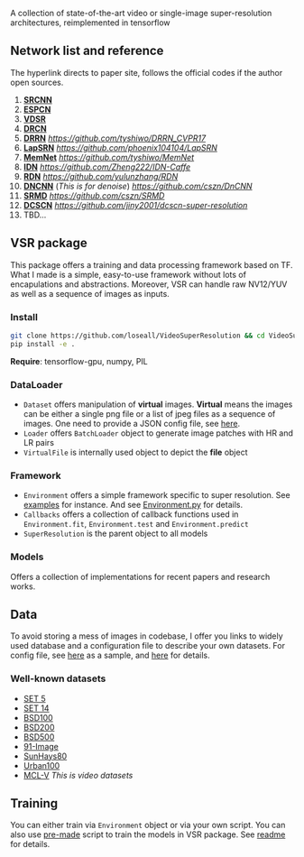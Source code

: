 A collection of state-of-the-art video or single-image super-resolution architectures, reimplemented in tensorflow

## Network list and reference
The hyperlink directs to paper site, follows the official codes if the author open sources.
1. [**SRCNN**](https://arxiv.org/abs/1501.00092)
2. [**ESPCN**](https://arxiv.org/abs/1501.00092)
3. [**VDSR**](https://arxiv.org/abs/1511.04587)
4. [**DRCN**](https://arxiv.org/abs/1511.04491)
5. [**DRRN**](http://cvlab.cse.msu.edu/pdfs/Tai_Yang_Liu_CVPR2017.pdf) *https://github.com/tyshiwo/DRRN_CVPR17*
6. [**LapSRN**](http://vllab.ucmerced.edu/wlai24/LapSRN/) *https://github.com/phoenix104104/LapSRN*
7. [**MemNet**](https://arxiv.org/abs/1708.02209) *https://github.com/tyshiwo/MemNet*
8. [**IDN**](https://arxiv.org/abs/1803.09454) *https://github.com/Zheng222/IDN-Caffe*
9. [**RDN**](https://arxiv.org/abs/1802.08797) *https://github.com/yulunzhang/RDN*
10. [**DNCNN**](http://ieeexplore.ieee.org/document/7839189/) (*This is for denoise*) *https://github.com/cszn/DnCNN*
11. [**SRMD**](https://arxiv.org/abs/1712.06116) *https://github.com/cszn/SRMD*
12. [**DCSCN**](https://arxiv.org/abs/1707.05425) *https://github.com/jiny2001/dcscn-super-resolution*
13. TBD...

## VSR package
This package offers a training and data processing framework based on TF.
What I made is a simple, easy-to-use framework without lots of encapulations and abstractions.
Moreover, VSR can handle raw NV12/YUV as well as a sequence of images as inputs.

### Install
```bash
git clone https://github.com/loseall/VideoSuperResolution && cd VideoSuperResolution
pip install -e .
```
**Require**: tensorflow-gpu, numpy, PIL

### DataLoader
- `Dataset` offers manipulation of **virtual** images.
**Virtual** means the images can be either a single png file or a list of jpeg files as a sequence of images.
One need to provide a JSON config file, see [here](./Data/datasets.json).
- `Loader` offers `BatchLoader` object to generate image patches with HR and LR pairs
- `VirtualFile` is internally used object to depict the **file** object

### Framework
- `Environment` offers a simple framework specific to super resolution. See [examples](./UTest/train_srcnn.py) for instance.
And see [Environment.py](./VSR/Framework/Environment.py) for details.
- `Callbacks` offers a collection of callback functions used in `Environment.fit`, `Environment.test` and `Environment.predict`
- `SuperResolution` is the parent object to all models

### Models
Offers a collection of implementations for recent papers and research works.

## Data
To avoid storing a mess of images in codebase, I offer you links to widely used database and a configuration file to
describe your own datasets.
For config file, see [here](./Data/datasets.json) as a sample, and [here](./Data/README.md) for details.

### Well-known datasets
- [SET 5]()
- [SET 14]()
- [BSD100]()
- [BSD200]()
- [BSD500]()
- [91-Image]()
- [SunHays80]()
- [Urban100]()
- [MCL-V]() *This is video datasets*


## Training
You can either train via `Environment` object or via your own script.
You can also use [pre-made](./Train/train.py) script to train the models in VSR package.
See [readme](./Train/README.md) for details.

